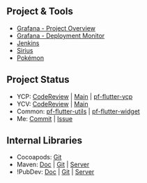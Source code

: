 ## Project & Tools ##


 * [Grafana - Project Overview](http://app-ci-pc01:3000/d/BOwGsHEnk/app-team-project-overview?orgId=1)
 * [Grafana - Deployment Monitor](http://app-ci-pc01:3000/d/ijVj6PVIz/application-deployment-monitor?orgId=1&from=now-24h&to=now)
 * [Jenkins](http://app-ci-pc01:8080/)
 * [Sirius](https://wiki.perfectcorp.com/trac/youperfect/wiki/Sirius)
 * [Pokémon](https://www.pokemongjd.com/pkm-navi.html)

## Project Status ##
 * YCP: [CodeReview](https://github.com/issues?q=org%3Aperfect-corp%20is%3Aopen%20is%3Aissue%20(assignee%3Apft-JimmyYeh%20OR%20assignee%3Apft-ThomasYu%20OR%20assignee%3Apft-IsaacHuang%20OR%20assignee%3Apft-WilliamCWLiao%20OR%20assignee%3Apft-MikeYLChen%20OR%20assignee%3Apft-KimWu%20OR%20assignee%3Apft-KerryLee%20OR%20assignee%3Apft-RanixLin)%20%20sort%3Acreated-desc%20) | [Main](https://github.com/perfect-corp/ycp-ios) | [pf-flutter-ycp](https://github.com/perfect-corp/pf-flutter-ycp)
 * YCV: [CodeReview](https://github.com/issues?q=%20org%3Aperfect-corp%20is%3Aopen%20is%3Aissue%20(assignee%3Apft-TommyChang%20OR%20assignee%3Apft-bohowu%20OR%20assignee%3Apft-WinnieYCWu%20OR%20assignee%3Apft-AfraTsai%20OR%20assignee%3Apft-YingyinLin%20OR%20assignee%3Apft-PinXuanLiu)%20%20sort%3Acreated-desc%20) | [Main](https://github.com/perfect-corp/ycvbeauty)
 * Common: [pf-flutter-utils](https://github.com/perfect-corp/pf-flutter-utils) | [pf-flutter-widget](https://github.com/perfect-corp/pf-flutter-widget)
 * Me: [Commit](https://github.com/search?q=+org%3Aperfect-corp+author%3A%40me+is%3Aopen+sort%3Aauthor-date+&type=commits&s=committer-date&o=desc) | [Issue](https://github.com/search?q=+org%3Aperfect-corp+author%3A%40me+is%3Aopen+sort%3Aauthor-date+&type=commits&s=committer-date&o=desc)

## Internal Libraries ##

 * Cocoapods: [Git](https://sumer.perfectcorp.com/source/pfapp_pods/)
 * Maven: [Doc](https://wiki.perfectcorp.com/trac/app-team/wiki/pf_maven_server) | [Git](https://sumer.perfectcorp.com/source/pfapp_maven/ ) | [Server](http://app-maven-pc01.pft.com:8082/ui)
 * !PubDev: [Doc](https://wiki.perfectcorp.com/trac/app-team/wiki/pf_flutter_pub_server) | [Git](https://sumer.perfectcorp.com/source/pfapp_pub/) | [Server](http://app-pub-pc01:8080/)

